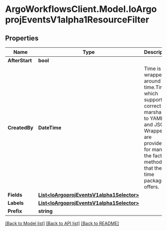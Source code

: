 # ArgoWorkflowsClient.Model.IoArgoprojEventsV1alpha1ResourceFilter

## Properties

Name | Type | Description | Notes
------------ | ------------- | ------------- | -------------
**AfterStart** | **bool** |  | [optional] 
**CreatedBy** | **DateTime** | Time is a wrapper around time.Time which supports correct marshaling to YAML and JSON.  Wrappers are provided for many of the factory methods that the time package offers. | [optional] 
**Fields** | [**List&lt;IoArgoprojEventsV1alpha1Selector&gt;**](IoArgoprojEventsV1alpha1Selector.md) |  | [optional] 
**Labels** | [**List&lt;IoArgoprojEventsV1alpha1Selector&gt;**](IoArgoprojEventsV1alpha1Selector.md) |  | [optional] 
**Prefix** | **string** |  | [optional] 

[[Back to Model list]](../README.md#documentation-for-models) [[Back to API list]](../README.md#documentation-for-api-endpoints) [[Back to README]](../README.md)

